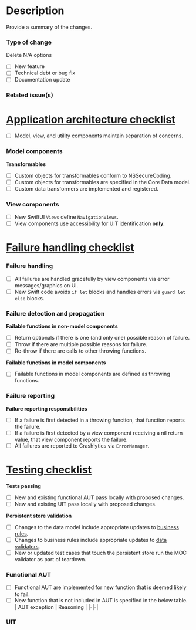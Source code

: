 # Description
Provide a summary of the changes.

### Type of change
Delete N/A options
- [ ] New feature
- [ ] Technical debt or bug fix
- [ ] Documentation update

### Related issue(s)

# [Application architecture checklist](https://github.com/vyoung831/Mintee/blob/master/doc/Development/application-architecture.md)
- [ ] Model, view, and utility components maintain separation of concerns.

### Model components
__Transformables__
- [ ] Custom objects for transformables conform to NSSecureCoding.
- [ ] Custom objects for transformables are specified in the Core Data model.
- [ ] Custom data transformers are implemented and registered.

### View components
- [ ] New SwiftUI `Views` define `NavigationViews`.
- [ ] View components use accessibility for UIT identification __only__.

# [Failure handling checklist](https://github.com/vyoung831/Mintee/blob/master/doc/Development/failure-handling-and-error-reporting.md)

### Failure handling
- [ ] All failures are handled gracefully by view components via error messages/graphics on UI.
- [ ] New Swift code avoids `if let` blocks and handles errors via `guard let else` blocks.

### Failure detection and propagation
__Failable functions in non-model components__
- [ ] Return optionals if there is one (and only one) possible reason of failure.
- [ ] Throw if there are multiple possible reasons for failure.
- [ ] Re-throw if there are calls to other throwing functions.

__Failable functions in model components__
- [ ] Failable functions in model components are defined as throwing functions.

### Failure reporting
__Failure reporting responsibilities__
- [ ] If a failure is first detected in a throwing function, that function reports the failure.
- [ ] If a failure is first detected by a view component receiving a nil return value, that view component reports the failure.
- [ ] All failures are reported to Crashlytics via `ErrorManager`.

# [Testing checklist](https://github.com/vyoung831/Mintee/blob/master/doc/Development/test-approach.md)
__Tests passing__
- [ ] New and existing functional AUT pass locally with proposed changes.
- [ ] New and existing UIT pass locally with proposed changes.

__Persistent store validation__
- [ ] Changes to the data model include appropriate updates to [business rules](https://github.com/vyoung831/Mintee/blob/master/doc/business-rules.md).
- [ ] Changes to business rules include appropriate updates to [data validators](https://github.com/vyoung831/Mintee/blob/master/doc/Development/test-approach.md#data-validators).
- [ ] New or updated test cases that touch the persistent store run the MOC validator as part of teardown.

### Functional AUT
- [ ] Functional AUT are implemented for new function that is deemed likely to fail.
- [ ] New function that is not included in AUT is specified in the below table.  
| AUT exception | Reasoning |
|-|-|

### UIT
